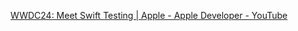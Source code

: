 [WWDC24: Meet Swift Testing | Apple - Apple Developer - YouTube](https://youtu.be/WFnkNcvLnCI?si=yBjnMhboHuiIrJUF)
